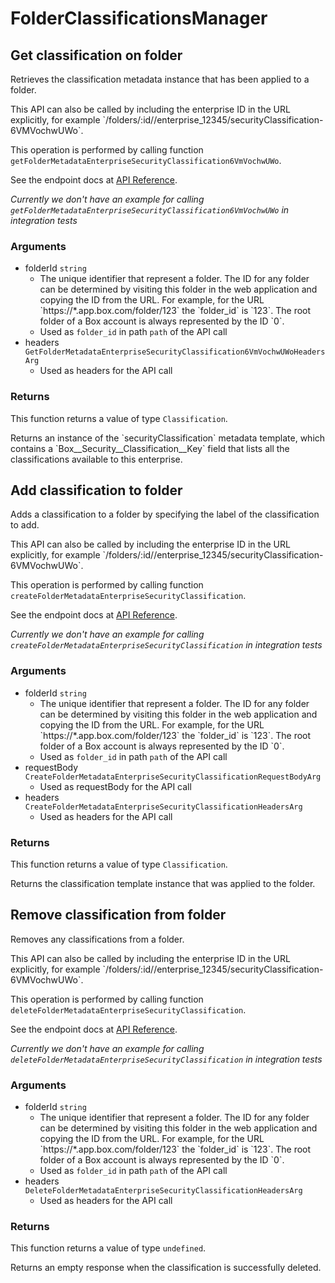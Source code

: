 # FolderClassificationsManager

## Get classification on folder

Retrieves the classification metadata instance that
has been applied to a folder.

This API can also be called by including the enterprise ID in the
URL explicitly, for example
&#x60;/folders/:id//enterprise_12345/securityClassification-6VMVochwUWo&#x60;.

This operation is performed by calling function `getFolderMetadataEnterpriseSecurityClassification6VmVochwUWo`.

See the endpoint docs at
[API Reference](https://developer.box.com/reference/get-folders-id-metadata-enterprise-security-classification-6-vm-vochw-u-wo/).

*Currently we don't have an example for calling `getFolderMetadataEnterpriseSecurityClassification6VmVochwUWo` in integration tests*

### Arguments

- folderId `string`
  - The unique identifier that represent a folder.  The ID for any folder can be determined by visiting this folder in the web application and copying the ID from the URL. For example, for the URL &#x60;https://*.app.box.com/folder/123&#x60; the &#x60;folder_id&#x60; is &#x60;123&#x60;.  The root folder of a Box account is always represented by the ID &#x60;0&#x60;.
  - Used as `folder_id` in path `path` of the API call
- headers `GetFolderMetadataEnterpriseSecurityClassification6VmVochwUWoHeadersArg`
  - Used as headers for the API call


### Returns

This function returns a value of type `Classification`.

Returns an instance of the &#x60;securityClassification&#x60; metadata
template, which contains a &#x60;Box__Security__Classification__Key&#x60;
field that lists all the classifications available to this
enterprise.


## Add classification to folder

Adds a classification to a folder by specifying the label of the
classification to add.

This API can also be called by including the enterprise ID in the
URL explicitly, for example
&#x60;/folders/:id//enterprise_12345/securityClassification-6VMVochwUWo&#x60;.

This operation is performed by calling function `createFolderMetadataEnterpriseSecurityClassification`.

See the endpoint docs at
[API Reference](https://developer.box.com/reference/post-folders-id-metadata-enterprise-security-classification-6-vm-vochw-u-wo/).

*Currently we don't have an example for calling `createFolderMetadataEnterpriseSecurityClassification` in integration tests*

### Arguments

- folderId `string`
  - The unique identifier that represent a folder.  The ID for any folder can be determined by visiting this folder in the web application and copying the ID from the URL. For example, for the URL &#x60;https://*.app.box.com/folder/123&#x60; the &#x60;folder_id&#x60; is &#x60;123&#x60;.  The root folder of a Box account is always represented by the ID &#x60;0&#x60;.
  - Used as `folder_id` in path `path` of the API call
- requestBody `CreateFolderMetadataEnterpriseSecurityClassificationRequestBodyArg`
  - Used as requestBody for the API call
- headers `CreateFolderMetadataEnterpriseSecurityClassificationHeadersArg`
  - Used as headers for the API call


### Returns

This function returns a value of type `Classification`.

Returns the classification template instance
that was applied to the folder.


## Remove classification from folder

Removes any classifications from a folder.

This API can also be called by including the enterprise ID in the
URL explicitly, for example
&#x60;/folders/:id//enterprise_12345/securityClassification-6VMVochwUWo&#x60;.

This operation is performed by calling function `deleteFolderMetadataEnterpriseSecurityClassification`.

See the endpoint docs at
[API Reference](https://developer.box.com/reference/delete-folders-id-metadata-enterprise-security-classification-6-vm-vochw-u-wo/).

*Currently we don't have an example for calling `deleteFolderMetadataEnterpriseSecurityClassification` in integration tests*

### Arguments

- folderId `string`
  - The unique identifier that represent a folder.  The ID for any folder can be determined by visiting this folder in the web application and copying the ID from the URL. For example, for the URL &#x60;https://*.app.box.com/folder/123&#x60; the &#x60;folder_id&#x60; is &#x60;123&#x60;.  The root folder of a Box account is always represented by the ID &#x60;0&#x60;.
  - Used as `folder_id` in path `path` of the API call
- headers `DeleteFolderMetadataEnterpriseSecurityClassificationHeadersArg`
  - Used as headers for the API call


### Returns

This function returns a value of type `undefined`.

Returns an empty response when the classification is
successfully deleted.



